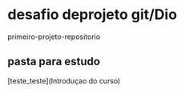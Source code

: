 # desafio deprojeto git/Dio
primeiro-projeto-repositorio

## pasta para estudo
[teste_teste](Introduçao do curso)
